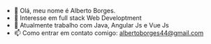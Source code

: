 - 👋 Olá, meu nome é Alberto Borges.
- 👀 Interesse em full stack Web Developtment
- 🌱 Atualmente trabalho com Java, Angular Js e Vue Js
- 📫 Como entrar em contato comigo: albertoborges44@gmail.com

<!---
albertoborges44/albertoborges44 is a ✨ special ✨ repository because its `README.md` (this file) appears on your GitHub profile.
You can click the Preview link to take a look at your changes.
--->
